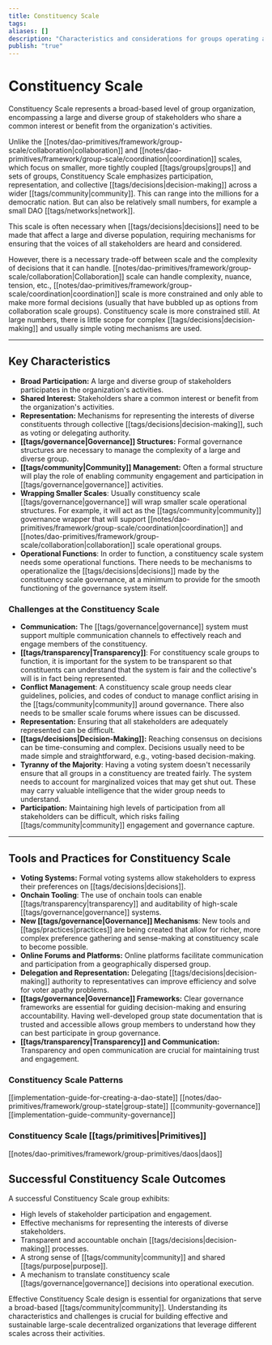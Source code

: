 ```yaml
---
title: Constituency Scale
tags: 
aliases: []
description: "Characteristics and considerations for groups operating at the Constituency Scale."
publish: "true"
---
```

# Constituency Scale


Constituency Scale represents a broad-based level of group organization, encompassing a large and diverse group of stakeholders who share a common interest or benefit from the organization's activities.

Unlike the [[notes/dao-primitives/framework/group-scale/collaboration|collaboration]] and [[notes/dao-primitives/framework/group-scale/coordination|coordination]] scales, which focus on smaller, more tightly coupled [[tags/groups|groups]] and sets of groups, Constituency Scale emphasizes participation, representation, and collective [[tags/decisions|decision-making]] across a wider [[tags/community|community]]. This can range into the millions for a democratic nation. But can also be relatively small numbers, for example a small DAO [[tags/networks|network]].

This scale is often necessary when [[tags/decisions|decisions]] need to be made that affect a large and diverse population, requiring mechanisms for ensuring that the voices of all stakeholders are heard and considered.

However, there is a necessary trade-off between scale and the complexity of decisions that it can handle. [[notes/dao-primitives/framework/group-scale/collaboration|Collaboration]] scale can handle complexity, nuance, tension, etc., [[notes/dao-primitives/framework/group-scale/coordination|coordination]] scale is more constrained and only able to make more formal decisions (usually that have bubbled up as options from collaboration scale groups). Constituency scale is more constrained still. At large numbers, there is little scope for complex [[tags/decisions|decision-making]] and usually simple voting mechanisms are used.

---

## Key Characteristics

- **Broad Participation:** A large and diverse group of stakeholders participates in the organization's activities.
- **Shared Interest:** Stakeholders share a common interest or benefit from the organization's activities.
- **Representation:** Mechanisms for representing the interests of diverse constituents through collective [[tags/decisions|decision-making]], such as voting or delegating authority.
- **[[tags/governance|Governance]] Structures:** Formal governance structures are necessary to manage the complexity of a large and diverse group.
- **[[tags/community|Community]] Management:** Often a formal structure will play the role of enabling community engagement and participation in [[tags/governance|governance]] activities.
- **Wrapping Smaller Scales**: Usually constituency scale [[tags/governance|governance]] will wrap smaller scale operational structures. For example, it will act as the [[tags/community|community]] governance wrapper that will support [[notes/dao-primitives/framework/group-scale/coordination|coordination]] and [[notes/dao-primitives/framework/group-scale/collaboration|collaboration]] scale operational groups.
- **Operational Functions**: In order to function, a constituency scale system needs some operational functions. There needs to be mechanisms to operationalize the [[tags/decisions|decisions]] made by the constituency scale governance, at a minimum to provide for the smooth functioning of the governance system itself.

### Challenges at the Constituency Scale

- **Communication:** The [[tags/governance|governance]] system must support multiple communication channels to effectively reach and engage members of the constituency.
- **[[tags/transparency|Transparency]]**: For constituency scale groups to function, it is important for the system to be transparent so that constituents can understand that the system is fair and the collective's will is in fact being represented.
- **Conflict Management**: A constituency scale group needs clear guidelines, policies, and codes of conduct to manage conflict arising in the [[tags/community|community]] around governance. There also needs to be smaller scale forums where issues can be discussed.
- **Representation:** Ensuring that all stakeholders are adequately represented can be difficult.
- **[[tags/decisions|Decision-Making]]:** Reaching consensus on decisions can be time-consuming and complex. Decisions usually need to be made simple and straightforward, e.g., voting-based decision-making.
- **Tyranny of the Majority**: Having a voting system doesn't necessarily ensure that all groups in a constituency are treated fairly. The system needs to account for marginalized voices that may get shut out. These may carry valuable intelligence that the wider group needs to understand.
- **Participation:** Maintaining high levels of participation from all stakeholders can be difficult, which risks failing [[tags/community|community]] engagement and governance capture.

---

## Tools and Practices for Constituency Scale

- **Voting Systems:** Formal voting systems allow stakeholders to express their preferences on [[tags/decisions|decisions]].
- **Onchain Tooling**: The use of onchain tools can enable [[tags/transparency|transparency]] and auditability of high-scale [[tags/governance|governance]] systems.
- **New [[tags/governance|Governance]] Mechanisms**: New tools and [[tags/practices|practices]] are being created that allow for richer, more complex preference gathering and sense-making at constituency scale to become possible.
- **Online Forums and Platforms:** Online platforms facilitate communication and participation from a geographically dispersed group.
- **Delegation and Representation:** Delegating [[tags/decisions|decision-making]] authority to representatives can improve efficiency and solve for voter apathy problems.
- **[[tags/governance|Governance]] Frameworks:** Clear governance frameworks are essential for guiding decision-making and ensuring accountability. Having well-developed group state documentation that is trusted and accessible allows group members to understand how they can best participate in group governance.
- **[[tags/transparency|Transparency]] and Communication:** Transparency and open communication are crucial for maintaining trust and engagement.

### Constituency Scale Patterns

[[implementation-guide-for-creating-a-dao-state]] [[notes/dao-primitives/framework/group-state|group-state]] [[community-governance]] [[implementation-guide-community-governance]]

### Constituency Scale [[tags/primitives|Primitives]]

[[notes/dao-primitives/framework/group-primitives/daos|daos]]

## Successful Constituency Scale Outcomes

A successful Constituency Scale group exhibits:

- High levels of stakeholder participation and engagement.
- Effective mechanisms for representing the interests of diverse stakeholders.
- Transparent and accountable onchain [[tags/decisions|decision-making]] processes.
- A strong sense of [[tags/community|community]] and shared [[tags/purpose|purpose]].
- A mechanism to translate constituency scale [[tags/governance|governance]] decisions into operational execution.

Effective Constituency Scale design is essential for organizations that serve a broad-based [[tags/community|community]]. Understanding its characteristics and challenges is crucial for building effective and sustainable large-scale decentralized organizations that leverage different scales across their activities.


